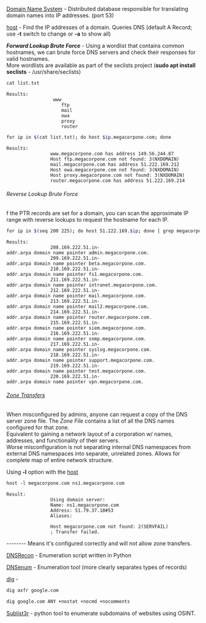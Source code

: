 
[Domain Name System](PWK--Concepts--DNS.html) - Distributed database responsible for translating domain names into IP addresses. (port 53)  
  
[host](PWK--Cmds--host.html) - Find the IP addresses of a domain. Queries DNS (default A Record; use **-t** switch to change or **-a** to show all)  
  
_**Forward Lookup Brute Force**_ - Using a wordlist that contains common hostnames, we can brute force DNS servers and check their responses for valid hostnames.  
More wordlists are available as part of the seclists project (**sudo apt install seclists** - /usr/share/seclists)  
  

```bash
cat list.txt
```
	Results:
					 www  
						ftp  
						mail  
						owa  
						proxy  
						router

  
```bash
for ip in $(cat list.txt); do host $ip.megacorpone.com; done
```
	Results:
					www.megacorpone.com has address 149.56.244.87  
					Host ftp.megacorpone.com not found: 3(NXDOMAIN)  
					mail.megacorpone.com has address 51.222.169.212  
					Host owa.megacorpone.com not found: 3(NXDOMAIN)  
					Host proxy.megacorpone.com not found: 3(NXDOMAIN)  
					router.megacorpone.com has address 51.222.169.214

  
  
###### Reverse Lookup Brute Force
f the PTR records are set for a domain, you can scan the approximate IP range with reverse lookups to request the hostname for each IP.  
```bash
for ip in $(seq 200 225); do host 51.222.169.$ip; done | grep megacorpone | grep -v "not found"
```
	Results:  
					208.169.222.51.in-addr.arpa domain name pointer admin.megacorpone.com.  
					209.169.222.51.in-addr.arpa domain name pointer beta.megacorpone.com.  
					210.169.222.51.in-addr.arpa domain name pointer fs1.megacorpone.com.  
					211.169.222.51.in-addr.arpa domain name pointer intranet.megacorpone.com.  
					212.169.222.51.in-addr.arpa domain name pointer mail.megacorpone.com.  
					213.169.222.51.in-addr.arpa domain name pointer mail2.megacorpone.com.  
					214.169.222.51.in-addr.arpa domain name pointer router.megacorpone.com.  
					215.169.222.51.in-addr.arpa domain name pointer siem.megacorpone.com.  
					216.169.222.51.in-addr.arpa domain name pointer snmp.megacorpone.com.  
					217.169.222.51.in-addr.arpa domain name pointer syslog.megacorpone.com.  
					218.169.222.51.in-addr.arpa domain name pointer support.megacorpone.com.  
					219.169.222.51.in-addr.arpa domain name pointer test.megacorpone.com.  
					220.169.222.51.in-addr.arpa domain name pointer vpn.megacorpone.com.

  
  
  
###### [Zone Transfers](DNS%20-%20Zone%20Transfers.md)
When misconfigured by admins, anyone can request a copy of the DNS server zone file. The _Zone File_ contains a list of all the DNS names configured for that zone.  
Equivalent to gaining a network layout of a corporation w/ names, addresses, and functionality of their servers.  
Worse misconfiguration is not separating internal DNS namespaces from external DNS namespaces into separate, unrelated zones. Allows for complete map of entire network structure.  
  
Using **-l** option with the [host](Cmdline%20Tools.md#host)  
```bash
host -l megacorpone.com ns1.megacorpone.com
```
	Result:  
					Using domain server:  
					Name: ns1.megacorpone.com  
					Address: 51.79.37.18#53  
					Aliases:   
					  
					Host megacorpone.com not found: 2(SERVFAIL)  
					; Transfer failed.

-------- Means it's configured correctly and will not allow zone transfers.  
  
[DNSRecon](dnsrecon.md) - Enumeration script written in Python  
  
[DNSenum](dnsenum.md) - Enumeration tool (more clearly separates types of records)   
  
[dig](Cmdline%20Tools.md#dig) -
```bash
dig axfr google.com

dig google.com ANY +nostat +nocmd +nocomments
```

 
[Sublist3r](Sublist3r.md) - python tool to enumerate subdomains of websites using OSINT.